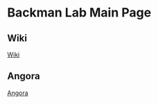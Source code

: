 # Backman Lab Main Page

## Wiki  
[Wiki](https://github.com/VadimBackmanLab/VadimBackmanLab.github.io/wiki)  

## Angora  
[Angora](https://vadimbackmanlab.github.io/AngoraFDTD/)  
